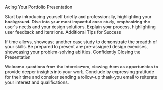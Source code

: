 Acing Your Portfolio Presentation

Start by introducing yourself briefly and professionally, highlighting your background.
Dive into your most impactful case study, emphasizing the user's needs and your design solutions. Explain your process, highlighting user feedback and iterations.
Additional Tips for Success

If time allows, showcase another case study to demonstrate the breadth of your skills.
Be prepared to present any pre-assigned design exercises, showcasing your problem-solving abilities.
Confidently Closing the Presentation

Welcome questions from the interviewers, viewing them as opportunities to provide deeper insights into your work.
Conclude by expressing gratitude for their time and consider sending a follow-up thank-you email to reiterate your interest and qualifications.